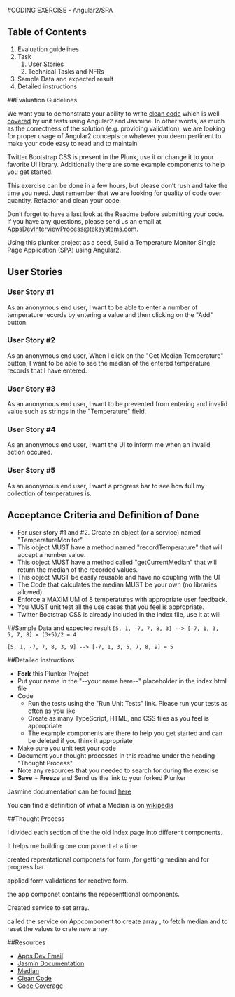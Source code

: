 #CODING EXERCISE - Angular2/SPA

## Table of Contents
1. Evaluation guidelines
2. Task
    1. User Stories
    2. Technical Tasks and NFRs
3. Sample Data and expected result
4. Detailed instructions

##Evaluation Guidelines 

We want you to demonstrate your ability to write [clean code][uncle bob] which is well [covered][code coverage] by unit tests using Angular2 and Jasmine. In other words, as much as the correctness of the solution (e.g. providing validation), we are looking for proper usage of Angular2 concepts or whatever you deem pertinent to make your code easy to read and to maintain.

Twitter Bootstrap CSS is present in the Plunk, use it or change it to your favorite UI library. Additionally there are some example components to help you get started. 

This exercise can be done in a few hours, but please don’t rush and take the time you need. Just remember that we are looking for quality of code over quantity. Refactor and clean your code.

Don’t forget to have a last look at the Readme before submitting your code. If you have any questions, please send us an email at [AppsDevInterviewProcess@teksystems.com][AppsDev].

Using this plunker project as a seed, Build a Temperature Monitor Single Page Application (SPA) using Angular2.

## User Stories 

### User Story #1
As an anonymous end user, I want to be able to enter a number of temperature records by entering a value and then clicking on the "Add" button.

### User Story #2
As an anonymous end user,  When I click on the "Get Median Temperature" button, I want to be able to see the median of the entered temperature records that I have entered.

### User Story #3
As an anonymous end user, I want to be prevented from entering and invalid value such as strings in the "Temperature" field.

### User Story #4
As an anonymous end user, I want the UI to inform me when an invalid action occured.

### User Story #5
As an anonymous end user, I want a progress bar to see how full my collection of temperatures is.


## Acceptance Criteria and Definition of Done
- For user story #1 and #2. Create an object (or a service) named "TemperatureMonitor". 
- This object MUST have a method named "recordTemperature" that will accept a number value.
- This object MUST have a method called "getCurrentMedian" that will return the median of the recorded values.
- This object MUST be easily reusable and have no coupling with the UI
- The Code that calculates the median MUST be your own (no libraries allowed)
- Enforce a MAXIMIUM of 8 temperatures with appropriate user feedback.
- You MUST unit test all the use cases that you feel is appropriate.
- Twitter Bootstrap CSS is already included in the index file, use it at will

##Sample Data and expected result
```[5, 1, -7, 7, 8, 3] --> [-7, 1, 3, 5, 7, 8] = (3+5)/2 = 4```

```[5, 1, -7, 7, 8, 3, 9] --> [-7, 1, 3, 5, 7, 8, 9] = 5```


##Detailed instructions

- **Fork** this Plunker Project
- Put your name in the "--your name here--" placeholder in the index.html file
- Code
    - Run the tests using the "Run Unit Tests" link. Please run your tests as often as you like
    - Create as many TypeScript, HTML, and CSS files as you feel is appropriate
    - The example components are there to help you get started and can be deleted if you think it appropriate
- Make sure you unit test your code
- Document your thought processes in this readme under the heading "Thought Process"
- Note any resources that you needed to search for during the exercise 
- **Save** + **Freeze** and Send us the link to your forked Plunker

Jasmine documentation can be found [here][Jasmine]

You can find a definition of what a Median is on [wikipedia][Median]

##Thought Process

I divided each section of the the old Index page into different components.

It helps me building one component at a time 

created reprentational componets for form ,for  getting median and for progress bar.

applied form validations for reactive form.

the app componet contains the repesenttional components.

Created service to set array.

called the service on Appcomponent to create array , to fetch median and to reset the
values to crate new array.
 


##Resources

- [Apps Dev Email][AppsDev]
- [Jasmin Documentation][Jasmine]
- [Median][Median]
- [Clean Code][uncle bob]
- [Code Coverage][code coverage]

[AppsDev]: mailto:AppsDevInterviewProcess@teksystems.com
[Jasmine]: http://jasmine.github.io/2.4/introduction.html
[Median]: http://en.wikipedia.org/wiki/Median
[uncle bob]: https://www.amazon.com/Clean-Code-Handbook-Software-Craftsmanship/dp/0132350882
[code coverage]: https://en.wikipedia.org/wiki/Code_coverage
